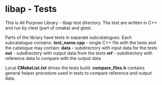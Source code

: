 # libap - Tests

This is All Purpose Library - libap test directory.
The test are written in C++ and run by ctest (part of cmake) and gtest.

Parts of the library have tests in separate subcatalogues.
Each subcatalogue contains:
**test_name.cpp** - single C++ file with the tests
and the catalogue may contain:
**data** - subdirectory with input data for the tests
**out** - subdirectory with output data from the tests
**ref** - subdirectory with reference data to compare with the output data

Local **CMakeList.txt** drives the tests build.
**compare_files.h** contains general helper procedure used in tests to compare reference and output data.





